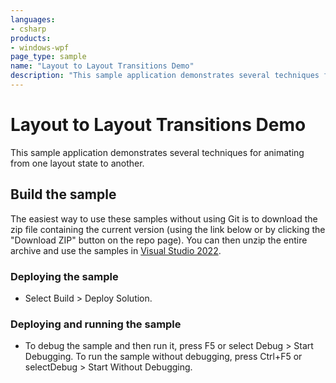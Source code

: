 ```yaml
---
languages:
- csharp
products:
- windows-wpf
page_type: sample
name: "Layout to Layout Transitions Demo"        
description: "This sample application demonstrates several techniques for animating from one layout state to another."
---
```

# Layout to Layout Transitions Demo
This sample application demonstrates several techniques for animating from one layout state to another.

## Build the sample
The easiest way to use these samples without using Git is to download the zip file containing the current version (using the link below or by clicking the "Download ZIP" button on the repo page). You can then unzip the entire archive and use the samples in [Visual Studio 2022](https://www.visualstudio.com/wpf-vs).

### Deploying the sample
- Select Build > Deploy Solution. 

### Deploying and running the sample
- To debug the sample and then run it, press F5 or select Debug >  Start Debugging. To run the sample without debugging, press Ctrl+F5 or selectDebug > Start Without Debugging. 


